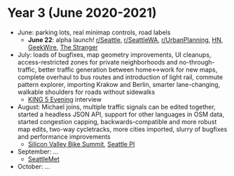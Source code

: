 # Year 3 (June 2020-2021)

- June: parking lots, real minimap controls, road labels
  - **June 22**: alpha launch!
    [r/Seattle](https://old.reddit.com/r/Seattle/comments/hdtucd/ab_street_think_you_can_fix_seattles_traffic/),
    [r/SeattleWA](https://old.reddit.com/r/SeattleWA/comments/hdttu8/ab_street_think_you_can_fix_seattles_traffic/),
    [r/UrbanPlanning](https://old.reddit.com/r/urbanplanning/comments/hdylmo/ab_street_a_traffic_simulation_game/),
    [HN](https://news.ycombinator.com/item?id=23605048#23608365),
    [GeekWire](https://www.geekwire.com/2020/want-fix-seattle-traffic-redditor-makes-game-allows-players-tweak-city-streets/),
    [The Stranger](https://www.thestranger.com/slog/2020/06/29/43999454/ab-streets-game-lets-you-create-the-seattle-street-grid-of-your-dreams)
- July: loads of bugfixes, map geometry improvements, UI cleanups,
  access-restricted zones for private neighborhoods and no-through-traffic,
  better traffic generation between home<->work for new maps, complete overhaul
  to bus routes and introduction of light rail, commute pattern explorer,
  importing Krakow and Berlin, smarter lane-changing, walkable shoulders for
  roads without sidewalks
  - [KING 5 Evening](https://www.youtube.com/watch?v=Pk8V-egsUxU) interview
- August: Michael joins, multiple traffic signals can be edited together,
  started a headless JSON API, support for other languages in OSM data, started
  congestion capping, backwards-compatible and more robust map edits, two-way
  cycletracks, more cities imported, slurry of bugfixes and performance
  improvements
  - [Silicon Valley Bike Summit](https://bikesiliconvalley.org/2020/07/poster_dustin-carlino/),
    [Seattle PI](https://www.seattlepi.com/local/transportation/slideshow/solve-Seattles-traffic-problem-in-this-video-game-205839.php)
- September: ...
  - [SeattleMet](https://www.seattlemet.com/news-and-city-life/2020/09/a-new-game-allows-you-to-redesign-seattle-streets)
- October: ...
